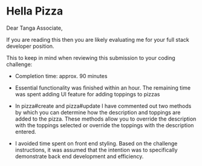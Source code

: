 # Hella Pizza

Dear Tanga Associate,

If you are reading this then you are likely evaluating me for your full stack developer position.

This to keep in mind when reviewing this submission to your coding challenge:

* Completion time: approx. 90 minutes

* Essential functionality was finished within an hour. The remaining time was spent adding UI feature for adding toppings to pizzas

* In pizza#create and pizza#update I have commented out two methods by which you can determine how the description and toppings are added to the pizza. These methods allow you to override the description with the toppings selected or override the toppings with the description entered. 

* I avoided time spent on front end styling. Based on the challenge instructions, it was assumed that the intention was to specifically demonstrate back end development and efficiency.
